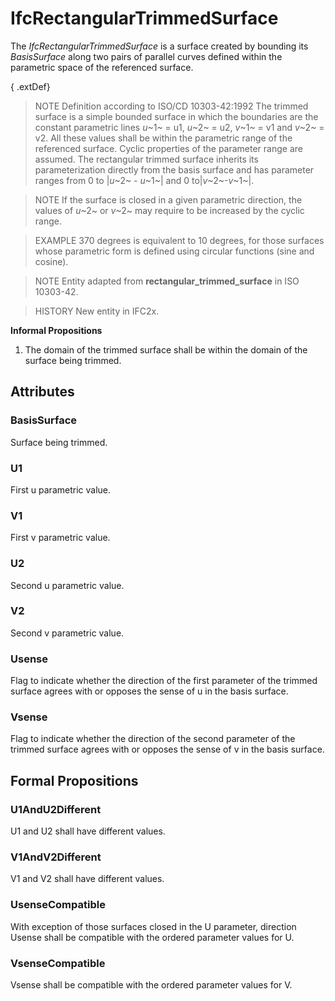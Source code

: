 # IfcRectangularTrimmedSurface

The _IfcRectangularTrimmedSurface_ is a surface created by bounding its _BasisSurface_ along two pairs of parallel curves defined within the parametric space of the referenced surface.
<!-- end of short definition -->


{ .extDef}
> NOTE Definition according to ISO/CD 10303-42:1992
> The trimmed surface is a simple bounded surface in which the boundaries are the constant parametric lines _u_~1~ = u1, _u_~2~ = u2, _v_~1~ = v1 and _v_~2~ = v2. All these values shall be within the parametric range of the referenced surface. Cyclic properties of the parameter range are assumed. The rectangular trimmed surface inherits its parameterization directly from the basis surface and has parameter ranges from 0 to |_u_~2~ - _u_~1~| and 0 to|_v_~2~-_v_~1~|.

> NOTE If the surface is closed in a given parametric direction, the values of _u_~2~ or _v_~2~ may require to be increased by the cyclic range.

> EXAMPLE 370 degrees is equivalent to 10 degrees, for those surfaces whose parametric form is defined using circular functions (sine and cosine).

> NOTE Entity adapted from **rectangular_trimmed_surface** in ISO 10303-42.

> HISTORY New entity in IFC2x.

**Informal Propositions**

1. The domain of the trimmed surface shall be within the domain of the surface being trimmed.

## Attributes

### BasisSurface
Surface being trimmed.

### U1
First u parametric value.

### V1
First v parametric value.

### U2
Second u parametric value.

### V2
Second v parametric value.

### Usense
Flag to indicate whether the direction of the first parameter of the trimmed surface agrees with or opposes the sense of u in the basis surface.

### Vsense
Flag to indicate whether the direction of the second parameter of the trimmed surface agrees with or opposes the sense of v in the basis surface.

## Formal Propositions

### U1AndU2Different
U1 and U2 shall have different values.

### V1AndV2Different
V1 and V2 shall have different values.

### UsenseCompatible
With exception of those surfaces closed in the U parameter, direction Usense shall be compatible with the ordered parameter values for U.

### VsenseCompatible
Vsense shall be compatible with the ordered parameter values for V.

